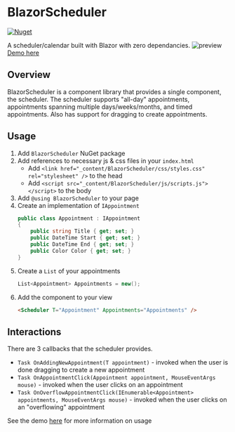 # BlazorScheduler
[![Nuget](https://img.shields.io/nuget/v/BlazorScheduler)](https://www.nuget.org/packages/BlazorScheduler/)

A scheduler/calendar built with Blazor with zero dependancies.
![preview](https://user-images.githubusercontent.com/15176357/125132100-b1693b00-e0b8-11eb-9873-88a18973626b.png)
[Demo here](https://github.valincius.dev/BlazorScheduler/)

## Overview
BlazorScheduler is a component library that provides a single component, the scheduler.
The scheduler supports "all-day" appointments, appointments spanning multiple days/weeks/months, and timed appointments.
Also has support for dragging to create appointments.

## Usage
1. Add `BlazorScheduler` NuGet package
2. Add references to necessary js & css files in your `index.html`
    - Add `<link href="_content/BlazorScheduler/css/styles.css" rel="stylesheet" />` to the head
    - Add `<script src="_content/BlazorScheduler/js/scripts.js"></script>` to the body
3. Add `@using BlazorScheduler` to your page
4. Create an implementation of `IAppointment`
    ```c#
    public class Appointment : IAppointment
    {
        public string Title { get; set; }
		public DateTime Start { get; set; }
		public DateTime End { get; set; }
		public Color Color { get; set; }
    }
    ```
5. Create a `List` of your appointments
    ```c#
    List<Appointment> Appointments = new();
    ```
5. Add the component to your view
    ```html
    <Scheduler T="Appointment" Appointments="Appointments" />
    ```

## Interactions
There are 3 callbacks that the scheduler provides.
- `Task OnAddingNewAppointment(T appointment)` - invoked when the user is done dragging to create a new appointment
- `Task OnAppointmentClick(Appointment appointment, MouseEventArgs mouse)` - invoked when the user clicks on an appointment
- `Task OnOverflowAppointmentClick(IEnumerable<Appointment> appointments, MouseEventArgs mouse)` - invoked when the user clicks on an "overflowing" appointment

See the demo [here](https://github.valincius.dev/BlazorScheduler/) for more information on usage
